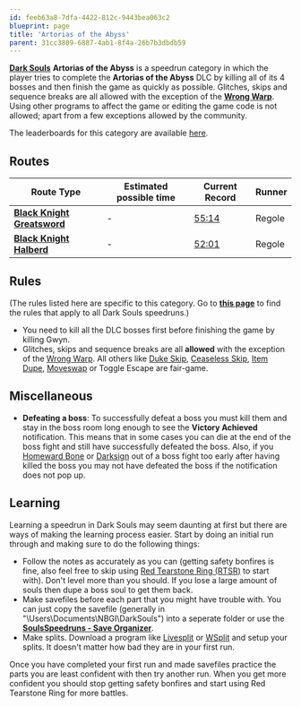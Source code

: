 ```yaml
---
id: feeb63a8-7dfa-4422-812c-9443bea063c2
blueprint: page
title: 'Artorias of the Abyss'
parent: 31cc3809-6887-4ab1-8f4a-26b7b3dbdb59
---
```

[**Dark Souls**](/darksouls)                **Artorias of the Abyss** is a speedrun category in which the player tries to complete the **Artorias of the Abyss** DLC by killing all of its 4 bosses and then finish the game as quickly as possible. Glitches, skips and sequence breaks are all allowed with the exception of the [**Wrong Warp**](/darksouls/wrong-warp). Using other programs to affect the game or editing the game code is not allowed; apart from a few exceptions allowed by the community.

The leaderboards for this category are available [here](https://www.speedrun.com/darksouls/aota).

## Routes

| Route Type | Estimated possible time | Current Record | Runner |
| --- | --- | --- | --- |
| [**Black Knight Greatsword**](/darksouls/black-knight-greatsword-aota) | - | [55:14](https://youtu.be/lSVc7RcLRzg) | Regole |
| [**Black Knight Halberd**](/darksouls/black-knight-halberd-aota-any) | - | [52:01](https://www.youtube.com/watch?v=KAh_2ELAUTA) | Regole |

## Rules

(The rules listed here are specific to this category. Go to [**this page**](/darksouls#rules) to find the rules that apply to all Dark Souls speedruns.)

- You need to kill all the DLC bosses first before finishing the game by killing Gwyn.
- Glitches, skips and sequence breaks are all **allowed** with the exception of the [Wrong Warp](/darksouls/wrong-warp). All others like [Duke Skip](/darksouls/duke-skip), [Ceaseless Skip](/darksouls/ceaseless-skip), [Item Dupe](/darksouls/item-dupe), [Moveswap](/darksouls/moveswap) or Toggle Escape are fair-game.

## Miscellaneous

- **Defeating a boss**: To successfully defeat a boss you must kill them and stay in the boss room long enough to see the **Victory Achieved** notification. This means that in some cases you can die at the end of the boss fight and still have successfully defeated the boss. Also, if you [Homeward Bone](//darksouls.wikidot.com/homeward-bone) or [Darksign](//darksouls.wikidot.com/darksign) out of a boss fight too early after having killed the boss you may not have defeated the boss if the notification does not pop up.

## Learning

Learning a speedrun in Dark Souls may seem daunting at first but there are ways of making the learning process easier. Start by doing an initial run through and making sure to do the following things:

- Follow the notes as accurately as you can (getting safety bonfires is fine, also feel free to skip using [Red Tearstone Ring (RTSR)](//darksouls.wikidot.com/red-tearstone-ring) to start with). Don't level more than you should. If you lose a large amount of souls then dupe a boss soul to get them back.
- Make savefiles before each part that you might have trouble with. You can just copy the savefile (generally in "\Users<YourName>\Documents\NBGI\DarkSouls<Username>") into a seperate folder or use the [**SoulsSpeedruns - Save Organizer**](https://github.com/Kahmul/SoulsSpeedruns-Save-Organizer/releases).
- Make splits. Download a program like [Livesplit](//livesplit.org/) or [WSplit](//www.mediafire.com/download/x6e6g8d0m5daa3q/WSplit+1.5.2.zip) and setup your splits. It doesn't matter how bad they are in your first run.

Once you have completed your first run and made savefiles practice the parts you are least confident with then try another run. When you get more confident you should stop getting safety bonfires and start using Red Tearstone Ring for more battles.
